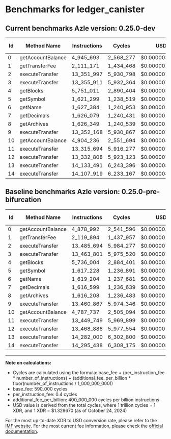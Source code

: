 # Benchmarks for ledger_canister

## Current benchmarks Azle version: 0.25.0-dev

| Id  | Method Name       | Instructions | Cycles    | USD           | USD/Million Calls | Change                              |
| --- | ----------------- | ------------ | --------- | ------------- | ----------------- | ----------------------------------- |
| 0   | getAccountBalance | 4_945_693    | 2_568_277 | $0.0000034150 | $3.41             | <font color="red">+66_701</font>    |
| 1   | getTransferFee    | 2_111_171    | 1_434_468 | $0.0000019074 | $1.90             | <font color="green">-8_723</font>   |
| 2   | executeTransfer   | 13_351_997   | 5_930_798 | $0.0000078860 | $7.88             | <font color="green">-133_697</font> |
| 3   | executeTransfer   | 13_355_911   | 5_932_364 | $0.0000078881 | $7.88             | <font color="green">-107_890</font> |
| 4   | getBlocks         | 5_751_011    | 2_890_404 | $0.0000038433 | $3.84             | <font color="red">+15_007</font>    |
| 5   | getSymbol         | 1_621_299    | 1_238_519 | $0.0000016468 | $1.64             | <font color="red">+4_071</font>     |
| 6   | getName           | 1_627_384    | 1_240_953 | $0.0000016501 | $1.65             | <font color="red">+8_180</font>     |
| 7   | getDecimals       | 1_626_079    | 1_240_431 | $0.0000016494 | $1.64             | <font color="red">+9_480</font>     |
| 8   | getArchives       | 1_626_349    | 1_240_539 | $0.0000016495 | $1.64             | <font color="red">+10_141</font>    |
| 9   | executeTransfer   | 13_352_168   | 5_930_867 | $0.0000078861 | $7.88             | <font color="green">-108_699</font> |
| 10  | getAccountBalance | 4_904_236    | 2_551_694 | $0.0000033929 | $3.39             | <font color="red">+116_499</font>   |
| 11  | executeTransfer   | 13_315_694   | 5_916_277 | $0.0000078667 | $7.86             | <font color="green">-134_055</font> |
| 12  | executeTransfer   | 13_332_808   | 5_923_123 | $0.0000078758 | $7.87             | <font color="green">-136_078</font> |
| 13  | executeTransfer   | 14_133_491   | 6_243_396 | $0.0000083017 | $8.30             | <font color="green">-148_509</font> |
| 14  | executeTransfer   | 14_107_919   | 6_233_167 | $0.0000082881 | $8.28             | <font color="green">-187_519</font> |

## Baseline benchmarks Azle version: 0.25.0-pre-bifurcation

| Id  | Method Name       | Instructions | Cycles    | USD           | USD/Million Calls |
| --- | ----------------- | ------------ | --------- | ------------- | ----------------- |
| 0   | getAccountBalance | 4_878_992    | 2_541_596 | $0.0000033795 | $3.37             |
| 1   | getTransferFee    | 2_119_894    | 1_437_957 | $0.0000019120 | $1.91             |
| 2   | executeTransfer   | 13_485_694   | 5_984_277 | $0.0000079571 | $7.95             |
| 3   | executeTransfer   | 13_463_801   | 5_975_520 | $0.0000079455 | $7.94             |
| 4   | getBlocks         | 5_736_004    | 2_884_401 | $0.0000038353 | $3.83             |
| 5   | getSymbol         | 1_617_228    | 1_236_891 | $0.0000016447 | $1.64             |
| 6   | getName           | 1_619_204    | 1_237_681 | $0.0000016457 | $1.64             |
| 7   | getDecimals       | 1_616_599    | 1_236_639 | $0.0000016443 | $1.64             |
| 8   | getArchives       | 1_616_208    | 1_236_483 | $0.0000016441 | $1.64             |
| 9   | executeTransfer   | 13_460_867   | 5_974_346 | $0.0000079439 | $7.94             |
| 10  | getAccountBalance | 4_787_737    | 2_505_094 | $0.0000033309 | $3.33             |
| 11  | executeTransfer   | 13_449_749   | 5_969_899 | $0.0000079380 | $7.93             |
| 12  | executeTransfer   | 13_468_886   | 5_977_554 | $0.0000079482 | $7.94             |
| 13  | executeTransfer   | 14_282_000   | 6_302_800 | $0.0000083806 | $8.38             |
| 14  | executeTransfer   | 14_295_438   | 6_308_175 | $0.0000083878 | $8.38             |

---

**Note on calculations:**

-   Cycles are calculated using the formula: base_fee + (per_instruction_fee \* number_of_instructions) + (additional_fee_per_billion \* floor(number_of_instructions / 1_000_000_000))
-   base_fee: 590_000 cycles
-   per_instruction_fee: 0.4 cycles
-   additional_fee_per_billion: 400_000_000 cycles per billion instructions
-   USD value is derived from the total cycles, where 1 trillion cycles = 1 XDR, and 1 XDR = $1.329670 (as of October 24, 2024)

For the most up-to-date XDR to USD conversion rate, please refer to the [IMF website](https://www.imf.org/external/np/fin/data/rms_sdrv.aspx).
For the most current fee information, please check the [official documentation](https://internetcomputer.org/docs/current/developer-docs/gas-cost#execution).

